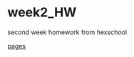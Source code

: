 # week2_HW
<p>second week homework from hexschool</p>
<a href="https://llaurrrraa.github.io/week2_HW/" target="_blank">pages</a>
